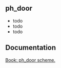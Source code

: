 ## ph_door

- todo <br/>
- todo <br/>
- todo <br/>

## Documentation

[Book: ph_door scheme.](https://xray-forge.github.io/stalker-xrf-book/script_engine/schemes/ph_door.html)
